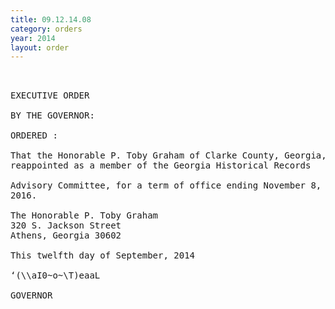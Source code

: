 ```yaml
---
title: 09.12.14.08
category: orders
year: 2014
layout: order
---
```


<pre> 

EXECUTIVE ORDER

BY THE GOVERNOR:

ORDERED :

That the Honorable P. Toby Graham of Clarke County, Georgia, is
reappointed as a member of the Georgia Historical Records

Advisory Committee, for a term of office ending November 8,
2016.

The Honorable P. Toby Graham
320 S. Jackson Street
Athens, Georgia 30602

This twelfth day of September, 2014

‘(\\aI0~o~\T)eaaL

GOVERNOR

</pre>
